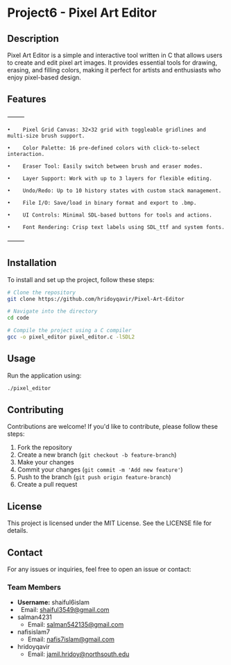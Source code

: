 #  Project6 - Pixel Art Editor

##  Description

Pixel Art Editor is a simple and interactive tool written in C that allows users to create and edit pixel art images. It provides essential tools for drawing, erasing, and filling colors, making it perfect for artists and enthusiasts who enjoy pixel-based design.

##  Features

⸻


	•	 Pixel Grid Canvas: 32×32 grid with toggleable gridlines and multi-size brush support.

	•	 Color Palette: 16 pre-defined colors with click-to-select interaction.
 
	•	 Eraser Tool: Easily switch between brush and eraser modes.
 
	•	 Layer Support: Work with up to 3 layers for flexible editing.
 
	•	 Undo/Redo: Up to 10 history states with custom stack management.
 
	•	 File I/O: Save/load in binary format and export to .bmp.
 
	•	 UI Controls: Minimal SDL-based buttons for tools and actions.
 
	•	 Font Rendering: Crisp text labels using SDL_ttf and system fonts.

⸻


##  Installation

To install and set up the project, follow these steps:

```bash
# Clone the repository
git clone https://github.com/hridoyqavir/Pixel-Art-Editor

# Navigate into the directory
cd code

# Compile the project using a C compiler
gcc -o pixel_editor pixel_editor.c -lSDL2
```

##  Usage

Run the application using:

```bash
./pixel_editor
```

##  Contributing

Contributions are welcome! If you'd like to contribute, please follow these steps:

1.  Fork the repository
2.  Create a new branch (`git checkout -b feature-branch`)
3.  Make your changes
4.  Commit your changes (`git commit -m 'Add new feature'`)
5.  Push to the branch (`git push origin feature-branch`)
6.  Create a pull request

##  License

This project is licensed under the MIT License. See the LICENSE file for details.

##  Contact

For any issues or inquiries, feel free to open an issue or contact:

###  Team Members

- **Username:** shaiful6islam
-   Email: [shaiful3549@gmail.com](mailto\:shaiful3549@gmail.com)
- salman4231
  - Email: [salman542135@gmail.com](mailto\:salman542135@gmail.com)
- nafisislam7
  - Email: [nafis7islam@gmail.com](mailto\:nafis7islam@gmail.com)
- hridoyqavir
  - Email: [jamil.hridoy@northsouth.edu](mailto\:jamil.hridoy@northsouth.edu)

